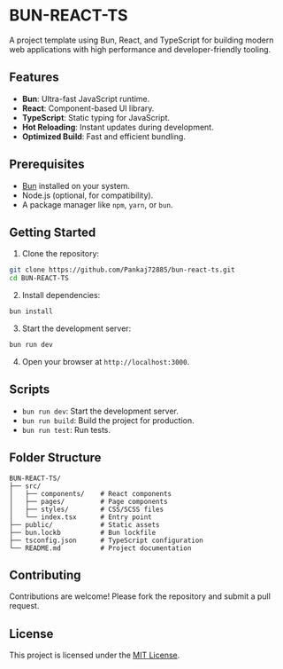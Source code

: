 # BUN-REACT-TS

A project template using Bun, React, and TypeScript for building modern web applications with high performance and developer-friendly tooling.

## Features

- **Bun**: Ultra-fast JavaScript runtime.
- **React**: Component-based UI library.
- **TypeScript**: Static typing for JavaScript.
- **Hot Reloading**: Instant updates during development.
- **Optimized Build**: Fast and efficient bundling.

## Prerequisites

- [Bun](https://bun.sh/) installed on your system.
- Node.js (optional, for compatibility).
- A package manager like `npm`, `yarn`, or `bun`.

## Getting Started

1. Clone the repository:

```bash
git clone https://github.com/Pankaj72885/bun-react-ts.git
cd BUN-REACT-TS
```

2. Install dependencies:

```bash
bun install
```

3. Start the development server:

```bash
bun run dev
```

4. Open your browser at `http://localhost:3000`.

## Scripts

- `bun run dev`: Start the development server.
- `bun run build`: Build the project for production.
- `bun run test`: Run tests.

## Folder Structure

```
BUN-REACT-TS/
├── src/
│   ├── components/    # React components
│   ├── pages/         # Page components
│   ├── styles/        # CSS/SCSS files
│   └── index.tsx      # Entry point
├── public/            # Static assets
├── bun.lockb          # Bun lockfile
├── tsconfig.json      # TypeScript configuration
└── README.md          # Project documentation
```

## Contributing

Contributions are welcome! Please fork the repository and submit a pull request.

## License

This project is licensed under the [MIT License](LICENSE).
